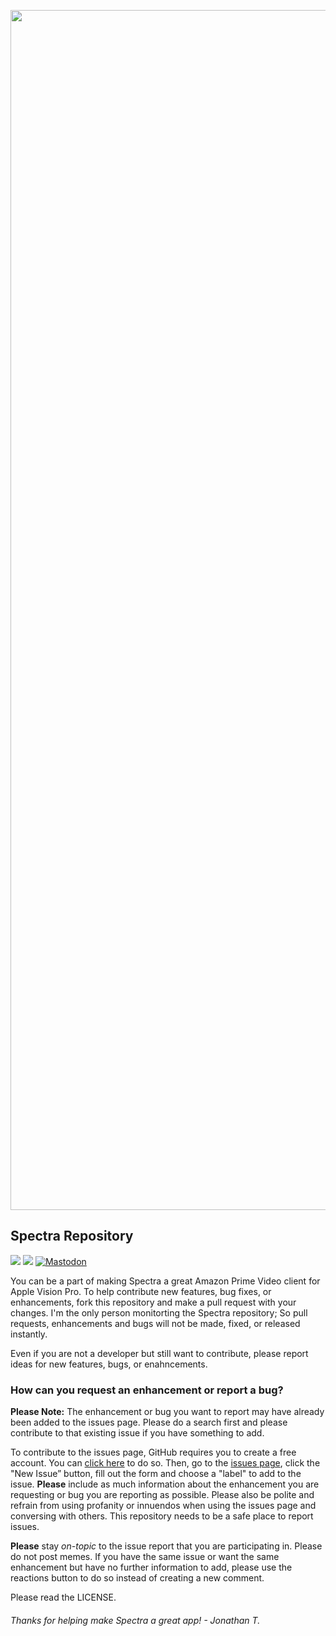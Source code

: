 <p align="center">
<img width="1920" alt="mac1024" src="https://github.com/JTostitos/Spectra/assets/17661536/86fb5613-5ae7-4d16-8192-de4412ac2e03">
</p>

## Spectra Repository

![](https://img.shields.io/badge/Swift-SwiftUI-%23f6582b?style=flat&logo=Swift&logoColor=%23f6582b)
![](https://img.shields.io/badge/Platforms-visionOS-%23f6582b?style=flat&logo=Apple)
[![Mastodon](https://img.shields.io/badge/Mastodon-%40JTostitos-%23563ACC?style=flat&logo=mastodon)
](https://techhub.social/@JTostitos)

You can be a part of making Spectra a great Amazon Prime Video client for Apple Vision Pro. To help contribute new features, bug fixes, or enhancements, fork this repository and make a pull request with your changes. I'm the only person monitorting the Spectra repository; So pull requests, enhancements and bugs will not be made, fixed, or released instantly. 

Even if you are not a developer but still want to contribute, please report ideas for new features, bugs, or enahncements.

### How can you request an enhancement or report a bug?

**Please Note:** The enhancement or bug you want to report may have already been added to the issues page. Please do a search first and please contribute to that existing issue if you have something to add.

To contribute to the issues page, GitHub requires you to create a free account. You can [click here](https://github.com/) to do so. Then, go to the [issues page](https://github.com/JTostitos/Spectra/issues), click the "New Issue” button, fill out the form and choose a "label" to add to the issue. **Please** include as much information about the enhancement you are requesting or bug you are reporting as possible. Please also be polite and refrain from using profanity or innuendos when using the issues page and conversing with others. This repository needs to be a safe place to report issues.

**Please** stay *on-topic* to the issue report that you are participating in. Please do not post memes. If you have the same issue or want the same enhancement but have no further information to add, please use the reactions button to do so instead of creating a new comment.

Please read the LICENSE.

###### Thanks for helping make Spectra a great app! - Jonathan T.
